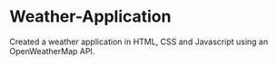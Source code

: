 # Weather-Application
Created a weather application in HTML, CSS and Javascript using an OpenWeatherMap API.

